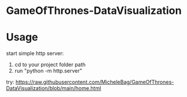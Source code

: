 # GameOfThrones-DataVisualization

# Usage
start simple http server: 
1. cd to your project folder path
2. run "python -m http.server"

try:
https://raw.githubusercontent.com/MicheleBag/GameOfThrones-DataVisualization/blob/main/home.html
